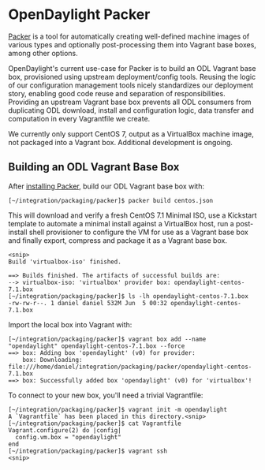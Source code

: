 # OpenDaylight Packer

[Packer][1] is a tool for automatically creating well-defined machine
images of various types and optionally post-processing them into
Vagrant base boxes, among other options.

OpenDaylight's current use-case for Packer is to build an ODL Vagrant
base box, provisioned using upstream deployment/config tools. Reusing
the logic of our configuration management tools nicely standardizes our
deployment story, enabling good code reuse and separation of
responsibilities. Providing an upstream Vagrant base box prevents all
ODL consumers from duplicating ODL download, install and configuration
logic, data transfer and computation in every Vagrantfile we create.

We currently only support CentOS 7, output as a VirtualBox machine image,
not packaged into a Vagrant box. Additional development is ongoing.

## Building an ODL Vagrant Base Box

After [installing Packer][2], build our ODL Vagrant base box with:

```
[~/integration/packaging/packer]$ packer build centos.json
```

This will download and verify a fresh CentOS 7.1 Minimal ISO, use a
Kickstart template to automate a minimal install against a VirtualBox
host, run a post-install shell provisioner to configure the VM for use
as a Vagrant base box and finally export, compress and package it as
a Vagrant base box.

```
<snip>
Build 'virtualbox-iso' finished.

==> Builds finished. The artifacts of successful builds are:
--> virtualbox-iso: 'virtualbox' provider box: opendaylight-centos-7.1.box
[~/integration/packaging/packer]$ ls -lh opendaylight-centos-7.1.box
-rw-rw-r--. 1 daniel daniel 532M Jun  5 00:32 opendaylight-centos-7.1.box
```

Import the local box into Vagrant with:

```
[~/integration/packaging/packer]$ vagrant box add --name "opendaylight" opendaylight-centos-7.1.box --force
==> box: Adding box 'opendaylight' (v0) for provider:
    box: Downloading: file:///home/daniel/integration/packaging/packer/opendaylight-centos-7.1.box
==> box: Successfully added box 'opendaylight' (v0) for 'virtualbox'!
```

To connect to your new box, you'll need a trivial Vagrantfile:

```
[~/integration/packaging/packer]$ vagrant init -m opendaylight
A `Vagrantfile` has been placed in this directory.<snip>
[~/integration/packaging/packer]$ cat Vagrantfile
Vagrant.configure(2) do |config|
  config.vm.box = "opendaylight"
end
[~/integration/packaging/packer]$ vagrant ssh
<snip>
```


[1]: https://www.packer.io/
[2]: https://www.packer.io/intro/getting-started/setup.html
[3]: https://trello.com/c/OoS1aKaN/150-packaging-create-odl-vagrant-base-box
